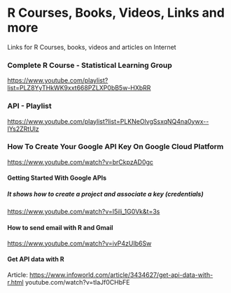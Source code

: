 # R Courses, Books, Videos, Links and more
Links for R Courses, books, videos and articles on Internet

### Complete R Course - Statistical Learning Group
  https://www.youtube.com/playlist?list=PLZ8YyTHkWK9xxt668PZLXP0bB5w-HXbRR

### API - Playlist
  https://www.youtube.com/playlist?list=PLKNeOlvgSsxqNQ4na0ywx--IYs2ZRtUlz

### How To Create Your Google API Key On Google Cloud Platform
  https://www.youtube.com/watch?v=brCkpzAD0gc

#### Getting Started With Google APIs
##### It shows how to create a project and associate a key (credentials)
  https://www.youtube.com/watch?v=I5ili_1G0Vk&t=3s

#### How to send email with R and Gmail
  https://www.youtube.com/watch?v=ivP4zUIb6Sw

#### Get API data with R
  Article: https://www.infoworld.com/article/3434627/get-api-data-with-r.html
  youtube.com/watch?v=tlaJf0CHbFE
